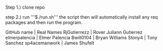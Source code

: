 Step 1.) clone repo

step 2.) run '''$./run.sh'''
the script then will automatically install any req packages and then run the program.


GitHub name           | Real Names
RjGutierrezz          | Rover Juliann Gutierrez
elmerpalencia         | Elmer Palencia
Bwill0104             | Bryan Williams
Stony4                | Tony Sanchez
sp4acemanwork         | James Shufelt
